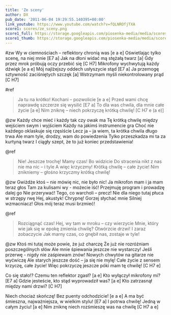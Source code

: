 ```yaml
---
title: 'Ze sceny'
author: DX
pub_date: '2011-06-04 19:29:55.140395+00:00'
link_youtube: https://www.youtube.com/watch?v=fQLNROfjTXA
score1: scores/ze_sceny.png
score1_full: https://storage.googleapis.com/piosenka-media/media/scores/ze_sceny.png
score1_thumb: https://storage.googleapis.com/piosenka-media/media/scores/ze_sceny.png.180x0_q85_upscale.jpg
---
```


#zw
Wy w ciemnościach – reflektory chronią was [e a e]
Oświetlając tylko scenę, na niej mnie [E7 a]
Jak na dłoni widać mą stężałą twarz [a]
Gdy przez mrok próbują oczy przebić się [C H7]
Mikrofony wychwytują każdy dźwięk [e a e]
Mój najlżejszy oddech usłyszycie stąd [E7 a]
Ja przemogę sztywność zaciśniętych szczęk [a]
Wstrzymam myśli niekontrolowany prąd [C H7]

#ref
>Ja tu na krótko! Kochani – pozwolicie [e a e]
>Przed wami chcę naprawdę szczerze się wysilić [E7 a]
>To dla was chwila, dla mnie całe życie [a e]
>Nim zniknę – niech pokrzyczę krótką chwilę! [C H7 e (a e)]

@zw
Każdy chce mieć i każdy tak czy owak ma
Tę krótką chwilę między wejściem swym i wyjściem
Każdy na jakimś instrumencie gra
Choć nie każdego oklaskuje się rzęsiście
Lecz ja – ja wiem, ta krótka chwila długo trwa
Ale mam tyle, drodzy, wam do powiedzenia
Tylko przeszkadza mi ta za kurtyną twarz
I ciągły szept, że to już koniec przedstawienia!

@ref
>Nie! Jeszcze trochę! Mamy czas! Bo widzicie
>Do stracenia nikt z nas nie ma nic – i tyle
>A więc krzyczmy! Krótką chwilę – całe życie!
>Nim znikniemy – głośno krzyczmy krótką chwilę!

@zw
Gwiżdże ktoś – nie mówię nic, nie było nic!
Ja mikrofon mam i ja mam teraz głos
Tam za kulisami wy - możecie iść!
Przejmuję program i prowadzę dalej go
Nie przerywać! Tego, co warcholi – precz!
Nie dla niego tutaj płuca w strzępy rwę
Hej, akustyk! Chrypnę! Gorzej słychać mnie
Silniej wzmacniacz! Głos mój teraz musi brzmieć!

@ref
>Rozciągnąć czas! Hej, wy tam w mroku – czy wierzycie
>Mnie, który wie jak się w epokę zmienia chwilę?
>Otwórzcie drzwi! I zaraz zobaczycie
>Jak marny czas, co gnębił nas, zostaje w tyle!

@zw
Ktoś mi tutaj może powie, że już charczę
Że już nie rozróżniam poszczególnych słów
Ale mnie śpiewania jeszcze nie wystarczy!
Jeśli przerwę - nigdy nie zaśpiewam znów!
Nowych chwytów na gitarze nie wyćwiczę
Ale starych jeszcze dość – ja się nie mylę!
Całe życie z sensem krzyczę, całe życie!
Więc pokrzyczę jeszcze póki mam tę chwilę! [C H7 e]

Co się stało!? Czemu ten reflektor zgasł? [a e]
Kto wyłączył mikrofony mi? [E7 a]
Gdzie jesteście, kto stąd wyprowadził was? [a e]
Kto zatrzasnął między nami drzwi? [C H7]

Niech chociaż skończę! Bez puenty odchodzicie! [e a e]
A ma być śmieszna, najważniejsza, w wielkim stylu! [E7 a]
I potrwa chwilę! Jedną w całym życiu! [a e]
Nim zniknę niech rozśmieszę was na chwilę [C H7 a e]